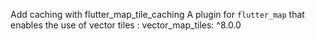Add caching with flutter_map_tile_caching
A plugin for `flutter_map` that enables the use of vector tiles : vector_map_tiles: ^8.0.0
